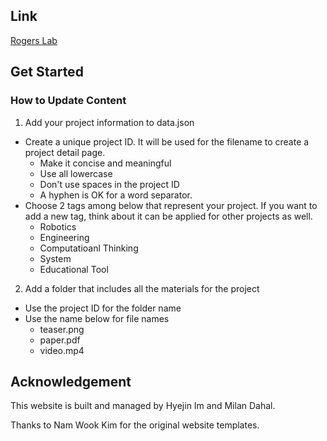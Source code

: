 ## Link

[Rogers Lab](https://hyejinim.github.io/rogerslab)

## Get Started

### How to Update Content
1. Add your project information to data.json
* Create a unique project ID. It will be used for the filename to create a project detail page.
  * Make it concise and meaningful
  * Use all lowercase
  * Don't use spaces in the project ID
  * A hyphen is OK for a word separator. 
* Choose 2 tags among below that represent your project. If you want to add a new tag, think about it can be applied for other projects as well.
  * Robotics
  * Engineering
  * Computatioanl Thinking
  * System
  * Educational Tool
2. Add a folder that includes all the materials for the project
* Use the project ID for the folder name
* Use the name below for file names
  * teaser.png
  * paper.pdf
  * video.mp4

## Acknowledgement
This website is built and managed by Hyejin Im and Milan Dahal.

Thanks to Nam Wook Kim for the original website templates.
